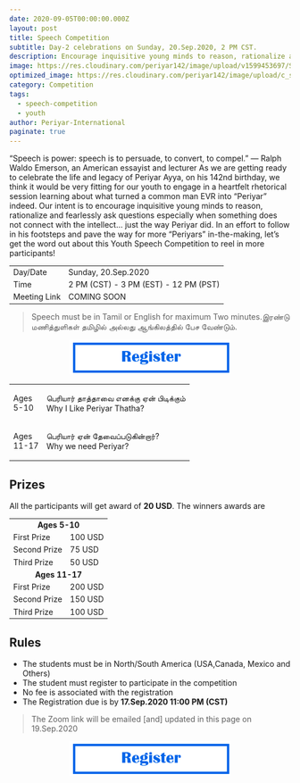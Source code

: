 ```yaml
---
date: 2020-09-05T00:00:00.000Z
layout: post
title: Speech Competition
subtitle: Day-2 celebrations on Sunday, 20.Sep.2020, 2 PM CST.
description: Encourage inquisitive young minds to reason, rationalize and fearlessly ask questions especially when something does not connect with the intellect… just the way Periyar did.
image: https://res.cloudinary.com/periyar142/image/upload/v1599453697/Speech_shndzz.png
optimized_image: https://res.cloudinary.com/periyar142/image/upload/c_scale,w_380/v1599453697/Speech_shndzz.png
category: Competition
tags:
  - speech-competition
  - youth
author: Periyar-International
paginate: true
---
```


“Speech is power: speech is to persuade, to convert, to compel.”
— Ralph Waldo Emerson, an American essayist and lecturer
As we are getting ready to celebrate the life and legacy of Periyar Ayya, on his 142nd birthday, we think it would be very fitting for our youth to engage in a heartfelt rhetorical session learning about what turned a common man EVR into “Periyar” indeed. Our intent is to encourage inquisitive young minds to reason, rationalize and fearlessly ask questions especially when something does not connect with the intellect… just the way Periyar did.   In an effort to follow in his footsteps and pave the way for more “Periyars” in-the-making, let’s get the word out about this Youth Speech Competition to reel in more participants!


<table>
  <tbody>
    <tr>
      <td>Day/Date</td>
      <td>Sunday, 20.Sep.2020</td>
    </tr>
    <tr>
      <td>Time</td>
      <td>2 PM (CST) - 3 PM (EST) - 12 PM (PST)</td>
    </tr>
    <tr>
      <td>Meeting Link</td>
      <td>COMING SOON</td>
    </tr>
  </tbody>
</table>


> Speech must be in Tamil or English for maximum Two minutes.இரண்டு மணித்துளிகள் தமிழில் அல்லது ஆங்கிலத்தில் பேச வேண்டும்.

<center><a href='https://forms.gle/8rywfqZhpjXia3Sb9'><img src='/assets/img/register.png' alt='register'/></a></center>


<table>
  <tbody>
    <tr>
      <td><p>Ages<br/>5-10</p></td>
      <td><p>பெரியார் தாத்தாவை எனக்கு ஏன் பிடிக்கும்<br/>Why I Like Periyar Thatha?</p></td>
    </tr>
    <tr>
      <td><p>Ages<br/>11-17</p></td>
      <td><p>பெரியார் ஏன் தேவைப்படுகின்றார்?<br>Why we need Periyar?</p></td>
    </tr>
  </tbody>
</table>

## Prizes

All the participants will get award of <strong>20 USD</strong>. The winners awards are


<table>
<tbody>
  <tr>
    <td colspan=2><center><strong>Ages 5-10</strong></center></td>
  </tr>
  <tr>
    <td>First Prize</td>
    <td>100 USD</td>
  </tr>
   <tr>
    <td>Second Prize</td>
    <td>75 USD</td>
  </tr>
   <tr>
    <td>Third Prize</td>
    <td>50 USD</td>
  </tr>
  <tr>
    <td colspan=2><center><strong>Ages 11-17</strong></center></td>
  </tr>
  <tr>
    <td>First Prize</td>
    <td>200 USD</td>
  </tr>
   <tr>
    <td>Second Prize</td>
    <td>150 USD</td>
  </tr>
   <tr>
    <td>Third Prize</td>
    <td>100 USD</td>
  </tr>
</tbody>
</table>

## Rules

* The students must be in North/South America (USA,Canada, Mexico and Others)
* The student must register to participate in the competition
* No fee is associated with the registration
* The Registration due is by <strong>17.Sep.2020 11:00 PM (CST)</strong>

> The Zoom link will be emailed [and] updated in this page on 19.Sep.2020

<center><a href='https://forms.gle/8rywfqZhpjXia3Sb9'><img src='/assets/img/register.png' alt='register'/></a></center>









